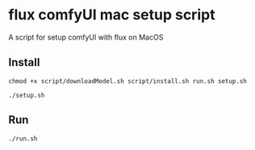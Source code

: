 # flux comfyUI mac setup script

A script for setup comfyUI with flux on MacOS

## Install

```
chmod +x script/downloadModel.sh script/install.sh run.sh setup.sh
```

```
./setup.sh
```

## Run

```
./run.sh
```
